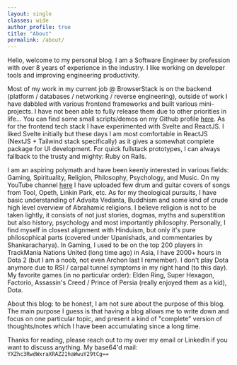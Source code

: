 ```yaml
---
layout: single
classes: wide
author_profile: true
title: "About"
permalink: /about/
---
```


Hello, welcome to my personal blog. I am a Software Engineer by profession with over 8 years of experience in the industry. I like working on developer tools and improving engineering productivity.

Most of my work in my current job @ BrowserStack is on the backend (platform / databases / networking / reverse engineering), outside of work I have dabbled with various frontend frameworks and built various mini-projects. I have not been able to fully release them due to other priorities in life... You can find some small scripts/demos on my Github profile [here]( https://github.com/pulkitsharma07). As for the frontend tech stack I have experimented with Svelte and ReactJS. I liked Svelte initially but these days I am most comfortable in ReactJS (NextJS + Tailwind stack specifically) as it gives a somewhat complete package for UI development. For quick fullstack prototypes, I can always fallback to the trusty and mighty: Ruby on Rails.

I am an aspiring polymath and have been keenly interested in various fields: Gaming, Spirituality, Religion, Philosophy, Psychology, and Music. On my YouTube channel [here](https://www.youtube.com/@46september) I have uploaded few drum and guitar covers of songs from Tool, Opeth, Linkin Park, etc. As for my theological pursuits, I have basic understanding of Advaita Vedanta, Buddhism and some kind of crude high level overview of Abrahamic religions. I believe religion is not to be taken lightly, it consists of not just stories, dogmas, myths and superstition but also history, psychology and most importantly philosophy. Personally, I find myself in closest alignment with Hinduism, but only it's pure philosophical parts (covered under Upanishads, and commentaries by Shankaracharya). In Gaming, I used to be on the top 200 players in TrackMania Nations United (long time ago) in Asia, I have 2000+ hours in Dota 2 (but I am a noob, not even Archon last I remember). I don't play Dota anymore due to RSI / carpal tunnel symptoms in my right hand (to this day). My favorite games (in no particular order): Elden Ring, Super Hexagon, Factorio, Assassin's Creed / Prince of Persia (really enjoyed them as a kid), Dota.

About this blog: to be honest, I am not sure about the purpose of this blog. The main purpose I guess is that having a blog allows me to write down and focus on one particular topic, and present a kind of "complete" version of thoughts/notes which I have been accumulating since a long time.

Thanks for reading, please reach out to my over my email or LinkedIn if you want to discuss anything. My base64'd mail: `YXZhc3RwdWxraXRAZ21haWwuY29tCg==`
